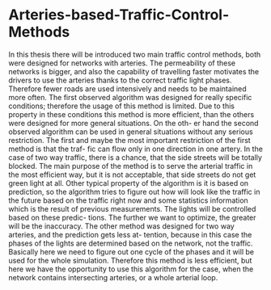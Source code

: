 # Arteries-based-Traffic-Control-Methods
In this thesis there will be introduced two main traffic control methods, both were designed for networks with arteries. The permeability of these networks is bigger, and also the capability of travelling faster motivates the drivers to use the arteries thanks to the correct traffic light phases. Therefore fewer roads are used intensively and needs to be maintained more often. The first observed algorithm was designed for really specific conditions; therefore the usage of this method is limited. Due to this property in these conditions this method is more efficient, than the others were designed for more general situations. On the oth- er hand the second observed algorithm can be used in general situations without any serious restriction. The first and maybe the most important restriction of the first method is that the traf- fic can flow only in one direction in one artery. In the case of two way traffic, there is a chance, that the side streets will be totally blocked. The main purpose of the method is to serve the arterial traffic in the most efficient way, but it is not acceptable, that side streets do not get green light at all. Other typical property of the algorithm is it is based on prediction, so the algorithm tries to figure out how will look like the traffic in the future based on the traffic right now and some statistics information which is the result of previous measurements. The lights will be controlled based on these predic- tions. The further we want to optimize, the greater will be the inaccuracy. The other method was designed for two way arteries, and the prediction gets less at- tention, because in this case the phases of the lights are determined based on the network, not the traffic. Basically here we need to figure out one cycle of the phases and it will be used for the whole simulation. Therefore this method is less efficient, but here we have the opportunity to use this algorithm for the case, when the network contains intersecting arteries, or a whole arterial loop.
